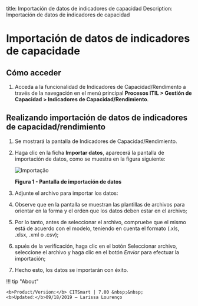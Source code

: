 title: Importación de datos de indicadores de capacidad
Description: Importación de datos de indicadores de capacidad
# Importación de datos de indicadores de capacidade

Cómo acceder
----------------

1. Acceda a la funcionalidad de Indicadores de Capacidad/Rendimento a través de la navegación en el menú principal 
**Procesos ITIL > Gestión de Capacidad > Indicadores de Capacidad/Rendimiento**.

Realizando importación de datos de indicadores de capacidad/rendimiento
--------------------------------------------------------------------------

1. Se mostrará la pantalla de Indicadores de Capacidad/Rendimiento.

2. Haga clic en la ficha **Importar datos**, aparecerá la pantalla de importación de datos, como se muestra en la figura 
siguiente:

    ![Importação](images/importación.img1.jpg)

    **Figura 1 - Pantalla de importación de datos**

3. Adjunte el archivo para importar los datos:

4. Observe que en la pantalla se muestran las plantillas de archivos para orientar en la forma y el orden que los datos deben 
estar en el archivo;

5. Por lo tanto, antes de seleccionar el archivo, compruebe que el mismo está de acuerdo con el modelo, teniendo en cuenta el 
formato (.xls, .xlsx, .xml o .csv);

6. spués de la verificación, haga clic en el botón Seleccionar archivo, seleccione el archivo y haga clic en el botón *Enviar* 
para efectuar la importación;

7. Hecho esto, los datos se importarán con éxito.

!!! tip "About"

    <b>Product/Version:</b> CITSmart | 7.00 &nbsp;&nbsp;
    <b>Updated:</b>09/18/2019 – Larissa Lourenço

